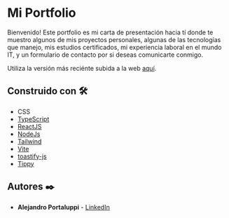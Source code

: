 # Mi Portfolio

Bienvenido! Este portfolio es mi carta de presentación hacia tí donde te muestro algunos de mis proyectos personales, algunas de las tecnologías que manejo, mis estudios certificados, mi experiencia laboral en el mundo IT, y un formulario de contacto por si deseas comunicarte conmigo.

Utiliza la versión más reciénte subida a la web [aquí](https://portfolioalejandrop.netlify.app/).

## Construido con 🛠️

* CSS
* [TypeScript](https://www.typescriptlang.org/)
* [ReactJS](https://reactjs.org/)
* [NodeJs](https://nodejs.org/)
* [Tailwind](https://tailwindcss.com/)
* [Vite](https://vitejs.dev/)
* [toastify-js](https://www.npmjs.com/package/toastify-js)
* [Tippy](https://atomiks.github.io/tippyjs/)

## Autores ✒️

* **Alejandro Portaluppi** - [LinkedIn](https://www.linkedin.com/in/alejandro-portaluppi/)
